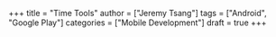 +++
title = "Time Tools"
author = ["Jeremy Tsang"]
tags = ["Android", "Google Play"]
categories = ["Mobile Development"]
draft = true
+++
